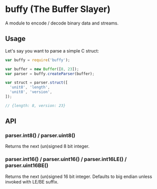 # buffy (The Buffer Slayer)

A module to encode / decode binary data and streams.

## Usage

Let's say you want to parse a simple C struct:

```js
var buffy = require('buffy');

var buffer = new Buffer([8, 23]);
var parser = buffy.createParser(buffer);

var struct = parser.struct([
  'unit8', 'length',
  'unit8', 'version',
]);

// {length: 8, version: 23}
```

## API

### parser.int8() / parser.uint8()

Returns the next (un)signed 8 bit integer.

### parser.int16() / parser.uint16() / parser.int16LE() / parser.uint16BE()

Returns the next (un)signed 16 bit integer. Defaults to big endian unless
invoked with LE/BE suffix.
